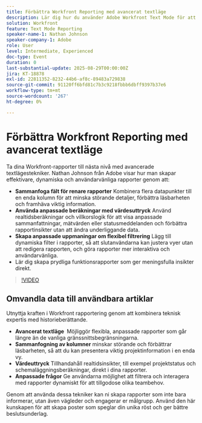 ```yaml
---
title: Förbättra Workfront Reporting med avancerat textläge
description: Lär dig hur du använder Adobe Workfront Text Mode för att sammanfoga kolumner, skapa anpassade värdesuttryck och skapa dynamiska uppmaningar för smartare rapportering.
solution: Workfront
feature: Text Mode Reporting
speaker-name-1: Nathan Johnson
speaker-company-1: Adobe
role: User
level: Intermediate, Experienced
doc-type: Event
duration: 0
last-substantial-update: 2025-08-29T00:00:00Z
jira: KT-18878
exl-id: 22811352-8232-44b6-af8c-89483a729838
source-git-commit: 91120ff6bfd81c7b3c9218fbbb6dbff9397b37e6
workflow-type: tm+mt
source-wordcount: '267'
ht-degree: 0%

---
```


# Förbättra Workfront Reporting med avancerat textläge

Ta dina Workfront-rapporter till nästa nivå med avancerade textlägestekniker. Nathan Johnson från Adobe visar hur man skapar effektivare, dynamiska och användarvänliga rapporter genom att:

* **Sammanfoga fält för renare rapporter** Kombinera flera datapunkter till en enda kolumn för att minska störande detaljer, förbättra läsbarheten och framhäva viktig information.
* **Använda anpassade beräkningar med värdesuttryck** Använd realtidsberäkningar och villkorslogik för att visa anpassade sammanfattningar, mätvärden eller statusmeddelanden och förbättra rapportinsikter utan att ändra underliggande data.
* **Skapa anpassade uppmaningar om flexibel filtrering** Lägg till dynamiska filter i rapporter, så att slutanvändarna kan justera vyer utan att redigera rapporten, och göra rapporter mer interaktiva och användarvänliga.
* Lär dig skapa prydliga funktionsrapporter som ger meningsfulla insikter direkt.

>[!VIDEO](https://video.tv.adobe.com/v/3471498/?learn=on&enablevpops)

## Omvandla data till användbara artiklar

Utnyttja kraften i Workfront rapportering genom att kombinera teknisk expertis med historieberättande.

* **Avancerat textläge &#x200B;** Möjliggör flexibla, anpassade rapporter som går längre än de vanliga gränssnittsbegränsningarna.
* **Sammanfogning av kolumner** minskar störande och förbättrar läsbarheten, så att du kan presentera viktig projektinformation i en enda vy.
* **Värdeuttryck** Tillhandahåll realtidsinsikter, till exempel projektstatus och schemaläggningsberäkningar, direkt i dina rapporter.
* **Anpassade frågor** Ge användarna möjlighet att filtrera och interagera med rapporter dynamiskt för att tillgodose olika teambehov.

Genom att använda dessa tekniker kan ni skapa rapporter som inte bara informerar, utan även vägleder och engagerar er målgrupp. Använd den här kunskapen för att skapa poster som speglar din unika röst och ger bättre beslutsunderlag.
